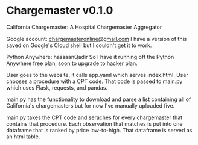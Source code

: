 # Chargemaster v0.1.0
California Chargemaster: A Hospital Chargemaster Aggregator

Google account: chargemasteronline@gmail.com
I have a version of this saved on Google's Cloud shell but I couldn't get it to work.

Python Anywhere: hassaanQadir
So I have it running off the Python Anywhere free plan, soon to upgrade to hacker plan.

User goes to the website, it calls app.yaml which serves index.html. User chooses a procedure with a CPT code. That code is passed to main.py which uses Flask, requests, and pandas.

main.py has the functionality to download and parse a list containing all of California's chargemasters but for now I've manually uploaded five.

main.py takes the CPT code and seraches for every chargemaster that contains that procedure. Each observation that matches is put into one dataframe that is ranked by price low-to-high. That dataframe is served as an html table.

